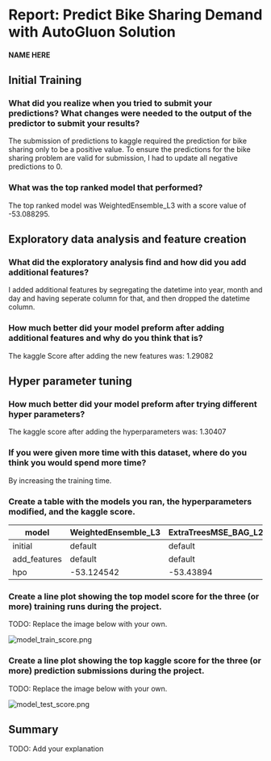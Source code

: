 # Report: Predict Bike Sharing Demand with AutoGluon Solution
#### NAME HERE

## Initial Training
### What did you realize when you tried to submit your predictions? What changes were needed to the output of the predictor to submit your results?
The submission of predictions to kaggle required the prediction for bike sharing only to be a positive value. To ensure the predictions for the bike sharing problem are valid for submission, I had to update all negative predictions to 0.


### What was the top ranked model that performed?
The top ranked model was WeightedEnsemble_L3  with a score value of -53.088295.

## Exploratory data analysis and feature creation
### What did the exploratory analysis find and how did you add additional features?
I added additional features by segregating the datetime into year, month and day and having seperate column for that, and then dropped the datetime column.

### How much better did your model preform after adding additional features and why do you think that is?
The kaggle Score after adding the new features was: 1.29082

## Hyper parameter tuning
### How much better did your model preform after trying different hyper parameters?
The kaggle score after adding the hyperparameters was: 1.30407

### If you were given more time with this dataset, where do you think you would spend more time?
By increasing the training time.

### Create a table with the models you ran, the hyperparameters modified, and the kaggle score.
|model|WeightedEnsemble_L3|ExtraTreesMSE_BAG_L2|WeightedEnsemble_L2|score|
|--|--|--|--|--|
|initial|default|default|default|1.80082|
|add_features|default|default|default|1.32847|
|hpo|-53.124542|-53.43894|-55.043909|1.34696|

### Create a line plot showing the top model score for the three (or more) training runs during the project.

TODO: Replace the image below with your own.

![model_train_score.png](model_train_score.png)

### Create a line plot showing the top kaggle score for the three (or more) prediction submissions during the project.

TODO: Replace the image below with your own.

![model_test_score.png](model_test_score.png)

## Summary
TODO: Add your explanation